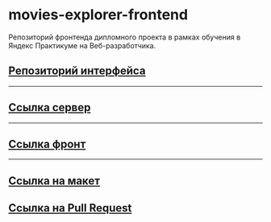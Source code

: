 # movies-explorer-frontend
Репозиторий фронтенда дипломного проекта в рамках обучения в Яндекс Практикуме на Веб-разработчика.

## [Репозиторий интерфейса](https://github.com/BaturinSS/movies-explorer-frontend)  
---
## [Ссылка сервер](https://mdiplomapi.nomoredomains.xyz)
---
## [Ссылка фронт](https://mdiplom.nomoredomains.xyz)
---
## [Ссылка на макет](https://www.figma.com/file/6fm51PDoEs7H5uLtmrJnPt/final_graduation_project_black_theme?node-id=932%3A3228)  

## [Ссылка на Pull Request](https://github.com/BaturinSS/movies-explorer-frontend/pull/2)
